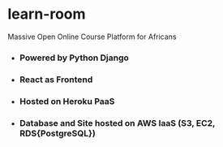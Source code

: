 # learn-room
Massive Open Online Course Platform for Africans

<ul>
  <li> <h3> Powered by Python Django </h3> </li>
  <li> <h3> React as Frontend </h3> </li>
  <li> <h3> Hosted on Heroku PaaS </h3> </li>
  <li> <h3> Database and Site hosted on AWS IaaS (S3, EC2, RDS{PostgreSQL}) </h3> </li>
</ul>

